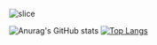 ![slice](https://capsule-render.vercel.app/api?type=slice&color=auto&height=200&text=YUN%20YOUNG%20YEE&fontSize=60&fontAlign=70&rotate=13&fontAlignY=25&desc=Still%20Learning%20Developer&descAlign=85&descAlignY=44)

![Anurag's GitHub stats](https://github-readme-stats.vercel.app/api?username=yunyoungyee&show_icons=true&theme=buefy) 
[![Top Langs](https://github-readme-stats.vercel.app/api/top-langs/?username=anuraghazra&layout=compact)](https://github.com/anuraghazra/github-readme-stats)

